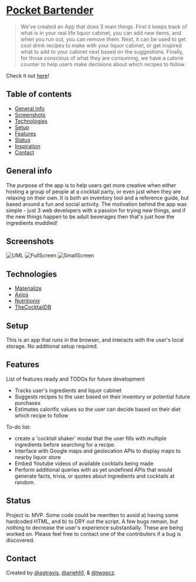 # [Pocket Bartender](https://ariehh1.github.io/pocket-bartender/)

> We've created an App that does 3 main things. First it keeps track of what is in your real life liquor cabinet, you can add new items, and when you run out, you can remove them. Next, it can be used to get cool drink recipes to make with your liquor cabinet, or get inspired what to add to your cabinet next based on the suggestions. Finally, for those conscious of what they are consuming, we have a calorie counter to help users make decisions about which recipes to follow.

Check it out [here](https://agtravis.github.io/pocket-bartender/index.html)!

## Table of contents

- [General info](#general-info)
- [Screenshots](#screenshots)
- [Technologies](#technologies)
- [Setup](#setup)
- [Features](#features)
- [Status](#status)
- [Inspiration](#inspiration)
- [Contact](#contact)

## General info

The purpose of the app is to help users get more creative when either hosting a group of people at a cocktail party, or even just when they are relaxing on their own. It is both an inventory tool and a reference guide, but based around a fun and social activity. The motivation behind the app was simple - just 3 web developers with a passion for trying new things, and if the new things happen to be adult beverages then that's just how the ingredients muddled!

## Screenshots

![UML](./assets/screenshots/Pocket-Bartender-UML.png)
![FullScreen](./assets/screenshots/full-screen.PNG)
![SmallScreen](./assets/screenshots/small-screen.PNG)

## Technologies

- [Materialize](https://materializecss.com/)
- [Axios](https://github.com/axios/axios)
- [Nutritionix](https://www.nutritionix.com/business/api)
- [TheCocktailDB](https://thecocktaildb.com/)

## Setup

This is an app that runs in the browser, and interacts with the user's local storage. No additional setup required.

## Features

List of features ready and TODOs for future development

- Tracks user's ingredients and liquor cabinet
- Suggests recipes to the user based on their inventory or potential future purchases
- Estimates calorific values so the user can decide based on their diet which recipe to follow

To-do list:

- create a 'cocktail shaker' modal that the user fills with multiple ingredients before searching for a recipe.
- Interface with Google maps and geolocation APIs to display maps to nearby liquor store
- Embed Youtube videos of available cocktails being made
- Perform additional queries with as yet undefined APIs that would generate facts, trivia, or quotes about ingredients and cocktails at random.

## Status

Project is: MVP. Some code could be rewritten to avoid a) having some hardcoded HTML, and b) to DRY out the script. A few bugs remain, but nothing to decrease the user's experience substantially. These are being worked on. Please feel free to contact one of the contributers if a bug is discovered.

## Contact

Created by [@agtravis](https://agtravis.github.io/), [@ariehh1](https://github.com/ariehh1), & [@twopcz](https://github.com/twopcz).
